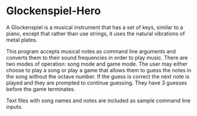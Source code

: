 # Glockenspiel-Hero
A Glockenspiel is a musical instrument that has a set of keys, similar to a piano, except that rather than use strings, it uses the natural vibrations of metal plates. 

This program accepts musical notes as command line arguments and converts them to their sound frequencies in order to play music. There are two modes of operation: song mode and game mode. The user may either choose to play a song or play a game that allows them to guess the notes in the song without the octave number. If the guess is correct the next note is played and they are prompted to continue guessing. They have 3 guesses before the game terminates. 


Text files with song names and notes are included as sample command line inputs.
